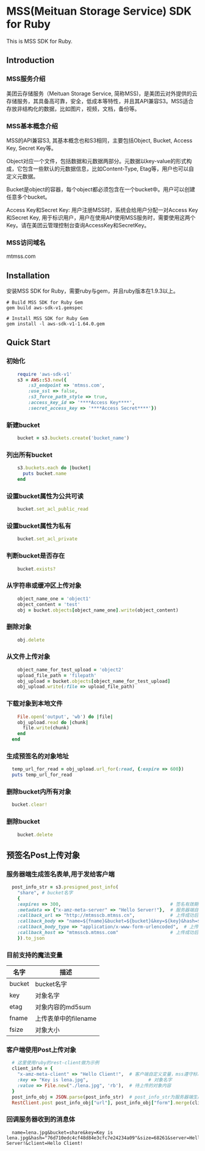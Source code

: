 # MSS(Meituan Storage Service) SDK for Ruby

This is MSS SDK for Ruby.

## Introduction

### MSS服务介绍
美团云存储服务（Meituan Storage Service, 简称MSS)，是美团云对外提供的云存储服务，其具备高可靠，安全，低成本等特性，并且其API兼容S3。MSS适合存放非结构化的数据，比如图片，视频，文档，备份等。

### MSS基本概念介绍
MSS的API兼容S3, 其基本概念也和S3相同，主要包括Object, Bucket, Access Key, Secret Key等。

Object对应一个文件，包括数据和元数据两部分。元数据以key-value的形式构成，它包含一些默认的元数据信息，比如Content-Type, Etag等，用户也可以自定义元数据。

Bucket是object的容器，每个object都必须包含在一个bucket中。用户可以创建任意多个bucket。

Access Key和Secret Key: 用户注册MSS时，系统会给用户分配一对Access Key和Secret Key, 用于标识用户，用户在使用API使用MSS服务时，需要使用这两个Key。请在美团云管理控制台查询AccessKey和SecretKey。

### MSS访问域名
mtmss.com

## Installation

  安装MSS SDK for Ruby，需要ruby与gem，并且ruby版本在1.9.3以上。

	# Build MSS SDK for Ruby Gem
	gem build aws-sdk-v1.gemspec

	# Install MSS SDK for Ruby Gem
	gem install -l aws-sdk-v1-1.64.0.gem

## Quick Start

### 初始化

```ruby
	require 'aws-sdk-v1'
	s3 = AWS::S3.new({
		:s3_endpoint => 'mtmss.com',
		:use_ssl => false,
		:s3_force_path_style => true,
		:access_key_id => '****Access Key****',
		:secret_access_key => '****Access Secret****'})
```

### 新建bucket

```ruby
	bucket = s3.buckets.create('bucket_name')
```
	
### 列出所有bucket

```ruby
	s3.buckets.each do |bucket|
	  puts bucket.name
	end
```

### 设置bucket属性为公共可读

```ruby
	bucket.set_acl_public_read
```

### 设置bucket属性为私有

```ruby
	bucket.set_acl_private
```

### 判断bucket是否存在

```ruby
	bucket.exists?
```

### 从字符串或缓冲区上传对象

```ruby
	object_name_one = 'object1'
	object_content = 'test'
	obj = bucket.objects[object_name_one].write(object_content)
```

### 删除对象

```ruby
	obj.delete
```

### 从文件上传对象

```ruby
	object_name_for_test_upload = 'object2'
	upload_file_path = 'filepath'
	obj_upload = bucket.objects[object_name_for_test_upload]
	obj_upload.write(:file => upload_file_path)
```

### 下载对象到本地文件

```ruby
	File.open('output', 'wb') do |file|
    obj_upload.read do |chunk|
      file.write(chunk)
    end
  end
```

### 生成预签名的对象地址
  
```ruby
  temp_url_for_read = obj_upload.url_for(:read, {:expire => 600})
  puts temp_url_for_read
```

### 删除bucket内所有对象

```ruby
  bucket.clear!
```

### 删除bucket

```ruby
	bucket.delete
```

## 预签名Post上传对象

### 服务器端生成签名表单,用于发给客户端

```ruby
  post_info_str = s3.presigned_post_info(
    "share", # bucket名字
    {
    :expires => 300,                                        # 签名有效期，单位秒
    :metadata => {"x-amz-meta-server" => "Hello Server!"},  # 服务器端自定义的变量，必须以"x-amz-meta-"为前缀
    :callback_url => "http://mtmsscb.mtmss.cn",             # 上传成功后的回调url
    :callback_body => "name=${fname}&bucket=${bucket}&key=${key}&hash=${etag}&size=${fsize}&server=${x-amz-meta-server}&client=${x-amz-meta-client}",  # 上传成功后回调的内容，可以引用魔法变量和自定义变量
    :callback_body_type => "application/x-www-form-urlencoded",  # 上传成功后回调的Content-Type
    :callback_host => "mtmsscb.mtmss.com"                   # 上传成功后回调http header中的host，默认为callback_url中的host
    }).to_json
```

### 目前支持的魔法变量

  | 名字   | 描述                 |
  |--------|----------------------|
  | bucket | bucket名字           |
  | key    | 对象名字             |
  | etag   | 对象内容的md5sum     |
  | fname  | 上传表单中的filename |
  | fsize  | 对象大小             | 

### 客户端使用Post上传对象

```ruby
  # 这里使用ruby的rest-client做为示例
  client_info = {
    "x-amz-meta-client" => "Hello Client!",  # 客户端自定义变量，mss遵守标准S3协议，post表单最后一项必须是对象内容，因此客户端自定义的变量要写在value之前
    :key => "Key is lena.jpg",                      # 对象名字
    :value => File.new("./lena.jpg", 'rb'),  # 待上传的对象内容
  }
  post_info_obj = JSON.parse(post_info_str)  # post_info_str为服务器端生成的签名表单对象，包括url和form，其中form为表单内容，url为上传要用到的url
  RestClient.post post_info_obj["url"], post_info_obj["form"].merge(client_info)  # 与客户端自定义的表单内容合并后使用rest-client上传
```

### 回调服务器收到的消息体

```
  name=lena.jpg&bucket=share&key=Key is lena.jpg&hash="76d710edc4cf48d84e3cfc7e24234a09"&size=68261&server=Hello Server!&client=Hello Client!
```
